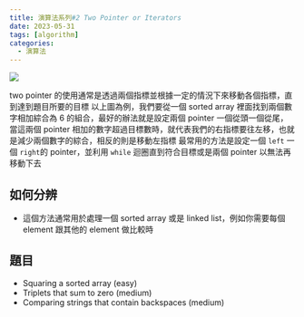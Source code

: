 ```yaml
---
title: 演算法系列#2 Two Pointer or Iterators
date: 2023-05-31
tags: [algorithm]
categories:
  - 演算法
---
```


![](/blog/assets/two-pointer.png)

<!-- more -->

two pointer 的使用通常是透過兩個指標並根據一定的情況下來移動各個指標，直到達到題目所要的目標
以上圖為例，我們要從一個 sorted array 裡面找到兩個數字相加綜合為 6 的組合，最好的辦法就是設定兩個 pointer 一個從頭一個從尾，當這兩個 pointer 相加的數字超過目標數時，就代表我們的右指標要往左移，也就是減少兩個數字的綜合，相反的則是移動左指標
最常用的方法是設定一個 `left` 一個 `right`的 pointer，並利用 `while` 迴圈直到符合目標或是兩個 pointer 以無法再移動下去
## 如何分辨
- 這個方法通常用於處理一個 sorted array 或是 linked list，例如你需要每個 element 跟其他的 element 做比較時
## 題目
- Squaring a sorted array (easy)
- Triplets that sum to zero (medium) 
- Comparing strings that contain backspaces (medium)
